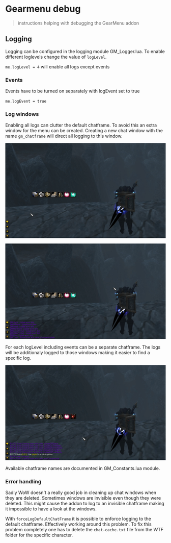 # Gearmenu debug

> instructions helping with debugging the GearMenu addon

## Logging

Logging can be configured in the logging module GM_Logger.lua. To enable different loglevels change the value of `logLevel`.

`me.logLevel = 4` will enable all logs except events

### Events

Events have to be turned on separately with logEvent set to true

`me.logEvent = true`

### Log windows

Enabling all logs can clutter the default chatframe. To avoid this an extra window for the menu can be created. Creating a new chat window with the name `gm_chatframe` will direct all logging to this window.

![](/Docs/gm_create_addon_chatframe.gif)

![](/Docs/gm_addon_chatframe.gif)

For each logLevel including events can be a separate chatframe. The logs will be additionaly logged to those windows making it easier to find a specific log.

![](/Docs/gm_event_log_chatframe.gif)

Available chatframe names are documented in GM_Constants.lua module.

### Error handling

Sadly WoW doesn't a really good job in cleaning up chat windows when they are deleted. Sometimes windows are invisible even though they were deleted. This might cause the addon to log to an invisible chatframe making it impossible to have a look at the windows.

With `forceLogDefaultChatFrame` it is possible to enforce logging to the default chatframe. Effectively working around this problem. To fix this problem completely one has to delete the `chat-cache.txt` file from the WTF folder for the specific character.
